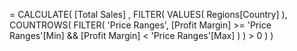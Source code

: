 = CALCULATE(
	[Total Sales] , 
		FILTER(
			VALUES( Regions[Country] ),
			COUNTROWS(
				FILTER(
					'Price Ranges',
					[Profit Margin] >= 'Price Ranges'[Min]
					&& [Profit Margin] < 'Price Ranges'[Max] 
				)
			) > 0
		)
)
